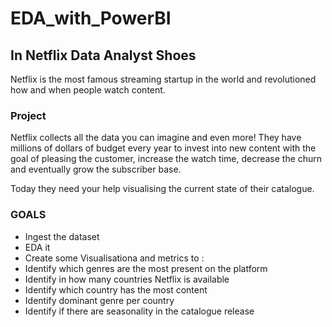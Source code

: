# EDA_with_PowerBI
## In Netflix Data Analyst Shoes
Netflix is the most famous streaming startup in the world and revolutioned how and when people watch content.
### Project 
Netflix collects all the data you can imagine and even more! They have millions of dollars of budget every year to invest into new content with the goal of pleasing the customer, increase the watch time, decrease the churn and eventually grow the subscriber base.

Today they need your help visualising the current state of their catalogue.
### GOALS
* Ingest the dataset
* EDA it
* Create some Visualisationa and metrics to :
* Identify which genres are the most present on the platform
* Identify in how many countries Netflix is available
* Identify which country has the most content
* Identify dominant genre per country
* Identify if there are seasonality in the catalogue release
